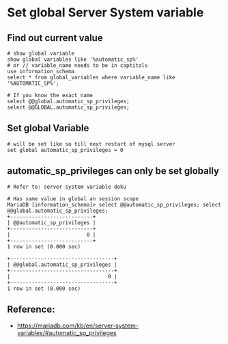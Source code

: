 # Set global Server System variable 

## Find out current value 

```
# show global variable 
show global variables like '%automatic_sp%'
# or // variable_name needs to be in captitals 
use information_schema
select * from global_variables where variable_name like '%AUTOMATIC_SP%';

# If you know the exact name 
select @@global.automatic_sp_privileges;
select @@GLOBAL.automatic_sp_privileges;
```

## Set global Variable 

```
# will be set like so till next restart of mysql server 
set global automatic_sp_privileges = 0 
```

## automatic_sp_privileges can only be set globally 

```
# Refer to: server system variable doku 

# Has same value in global an session scope 
MariaDB [information_schema]> select @@automatic_sp_privileges; select @@global.automatic_sp_privileges;
+---------------------------+
| @@automatic_sp_privileges |
+---------------------------+
|                         0 |
+---------------------------+
1 row in set (0.000 sec)

+----------------------------------+
| @@global.automatic_sp_privileges |
+----------------------------------+
|                                0 |
+----------------------------------+
1 row in set (0.000 sec)
```

## Reference:

  * https://mariadb.com/kb/en/server-system-variables/#automatic_sp_privileges
